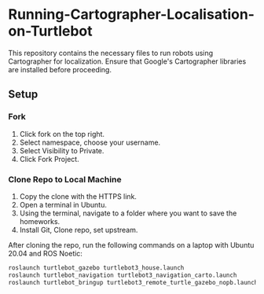 # Running-Cartographer-Localisation-on-Turtlebot

This repository contains the necessary files to run robots using Cartographer for localization. Ensure that Google's Cartographer libraries are installed before proceeding.

## Setup

### Fork
1. Click fork on the top right.
2. Select namespace, choose your username.
3. Select Visibility to Private.
4. Click Fork Project.

### Clone Repo to Local Machine
1. Copy the clone with the HTTPS link.
2. Open a terminal in Ubuntu.
3. Using the terminal, navigate to a folder where you want to save the homeworks.
4. Install Git, Clone repo, set upstream.

After cloning the repo, run the following commands on a laptop with Ubuntu 20.04 and ROS Noetic:
```bash
roslaunch turtlebot_gazebo turtlebot3_house.launch
roslaunch turtlebot_navigation turtlebot3_navigation_carto.launch
roslaunch turtlebot_bringup turtlebot3_remote_turtle_gazebo_nopb.launch


